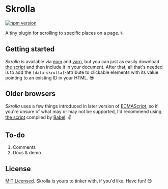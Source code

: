 # Skrolla

[![npm version](https://badge.fury.io/js/skrolla.svg)](https://badge.fury.io/js/skrolla)

A tiny plugin for scrolling to specific places on a page. :cyclone:

## Getting started

_Skrolla_ is available via [npm](//npmjs.com/package/skrolla) and [yarn](//yarnpkg.com/en/package/skrolla), but you can just as easily download [the script](dist/skrolla.js) and then include it in your document. After that, all that's needed is to add the `[data-skrolla]`-attribute to clickable elements with its value pointing to an existing ID in your HTML. :sunglasses:

## Older browsers

_Skrolla_ uses a few things introduced in later version of [ECMAScript](//en.wikipedia.org/wiki/ECMAScript), so if you're unsure of what may or may not be supported, I'd recommend using [the script](dist/skrolla.babel.js) compiled by [Babel](//babeljs.io). :v:

## To-do

1. Comments
2. Docs & demo

## License

[MIT Licensed](LICENSE). Skrolla is yours to tinker with, if you'd like. Have fun! :blush: